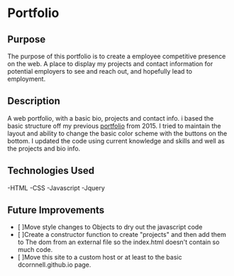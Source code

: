 # Portfolio
## Purpose
The purpose of this portfolio is to create a employee competitive presence on the web. A place to display my projects and contact information for potential employers to see and reach out, and hopefully lead to employment.

## Description
A web portfolio, with a basic bio, projects and contact info. i based the basic structure off my previous [portfolio](https://github.com/dcornnell/dcornnell.github.io) from 2015. I tried to maintain the layout and ability to change the basic color scheme with the buttons on the bottom. I updated the code using current knowledge and skills and well as the projects and bio info. 

## Technologies Used
-HTML
-CSS
-Javascript
-Jquery

## Future Improvements
- [ ]Move style changes to Objects to dry out the javascript code
- [ ]Create a constructor function to create "projects" and then add them to The dom from an external file so the index.html doesn't contain so much code.
- [ ]Move this site to a custom host or at least to the basic dcornnell.github.io page.
